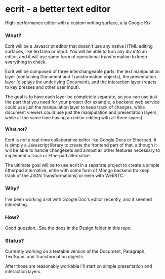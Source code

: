 # ecrit - a better text editor
High-performance editor with a custom writing surface, a la Google Kix


### What?
Ecrit will be a Javascript editor that doesn't use any native HTML editing surfaces, like textarea or input. You will be able to turn any div into an editor, and it will use some form of operational transformation to keep everything in check.

Ecrit will be composed of three interchangeable parts: the text manipulation layer (containing Document and Transformation objects), the presentation layer (displays the underlying Document), and the interaction layer (reacts to key presses and other user input).

The goal is to have each layer be completely separate, so you can use just the part that you need for your project 
(for example, a backend web service could use just the manipulation layer to keep track of changes, while document viewers could use just the manipulation and presentation layers, while at the same time having an editor editing with all three layers).

#### What *not?*
Ecrit is *not* a real-time collaborative editor like Google Docs or Etherpad. It is simply a Javascript library to create the frontend part of that, although it will be able to handle changesets and almost all other features necessary to implement a Docs or Etherpad alternative.

The ultimate goal will be to use ecrit in a separate project to create a simple Etherpad alternative, eithe with some form of Mongo backend (to keep track of the JSON Transformations) or even with WebRTC.

### Why?
I've been working a lot with Google Doc's editor recently, and it seemed interesting.

### How?
Good question...See the docs in the Design folder in this repo.

### Status?
Currently working on a testable version of the Document, Paragraph, TextSpan, and Transformation objects.

After those are reasonably workable I'll start on simple presentation and interaction layers.